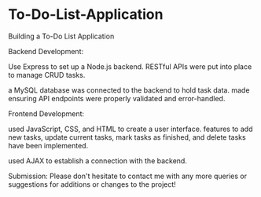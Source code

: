 # To-Do-List-Application
Building a To-Do List Application

Backend Development:

Use Express to set up a Node.js backend.
RESTful APIs were put into place to manage CRUD tasks.

a MySQL database was connected to the backend to hold task data.
made ensuring API endpoints were properly validated and error-handled.


Frontend Development:

used JavaScript, CSS, and HTML to create a user interface.
features to add new tasks, update current tasks, mark tasks as finished, and delete tasks have been implemented.

used AJAX to establish a connection with the backend.

Submission: Please don't hesitate to contact me with any more queries or suggestions for additions or changes to the project!